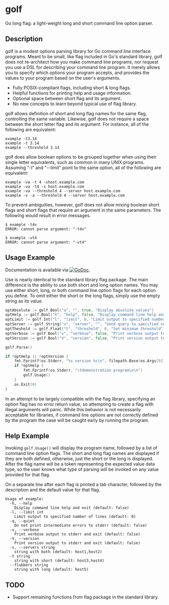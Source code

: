 # golf

Go long flag: a light-weight long and short command line option
parser.

## Description

golf is a modest options parsing library for Go command line interface
programs. Meant to be small, like flag included in Go's standard
library, golf does not re-architect how you make command line
programs, nor request you use a DSL for describing your command line
program. It merely allows you to specify which options your program
accepts, and provides the values to your program based on the user's
arguments.

* Fully POSIX-compliant flags, including short & long flags.
* Helpful functions for printing help and usage information.
* Optional space between short flag and its argument.
* No new concepts to learn beyond typical use of flag library.

golf allows definition of short and long flag names for the same flag,
controlling the same variable. Likewise, golf does not require a space
between the short letter flag and its argument. For instance, all of
the following are equivalent:

    example -t3.14
    example -t 3.14
    example --threshold 3.14

golf does allow boolean options to be grouped together when using
their single letter equivalents, such as common in many UNIX
programs. Assuming "-l" and "--limit" point to the same option, all of
the following are equivalent:

    example -va -t 4 -shost.example.com
    example -va -t4 -s host.example.com
    example -va --threshold 4 --server host.example.com
    example -v -a --threshold 4 --server host.example.com

To prevent ambiguities, however, golf does not allow mixing boolean
short flags and short flags that require an argument in the same
parameters. The following would result in error messages.

    $ example -t4v
    ERROR: cannot parse argument: "-t4v"

    $ example -vt4
    ERROR: cannot parse argument: "-vt4"

## Usage Example

Documentation is available via
[![GoDoc](https://godoc.org/github.com/karrick/golf?status.svg)](https://godoc.org/github.com/karrick/golf).

Use is nearly identical to the standard library flag package. The main
difference is the ability to use both short and long option names. You
may use either short, long, or both command line option flags for each
option you define. To omit either the short or the long flags, simply
use the empty string as its value.


```Go
optAbsolute := golf.Bool("a", "", true, "Display absolute values")
optHelp := golf.Bool("h", "help", false, "Display command line help and exit")
optLimit := golf.Int("l", "limit", 0, "Limit output to specified number of lines")
optServer := golf.String("s", "server", "", "Send query to specified server")
optTheshold := golf.Float("t", "threshold", 0, "Set minimum threshold")
optVerbose := golf.Bool("v", "verbose", false, "Print verbose output to stderr and exit")
optVersion := golf.Bool("V", "version", false, "Print version output to stderr and exit")

golf.Parse()

if *optHelp || *optVersion {
    fmt.Fprintf(os.Stderr, "%s version %s\n", filepath.Base(os.Args[0]), versionString)
    if *optHelp {
        fmt.Fprintf(os.Stderr, "\tdemonstration program\n\n")
        golf.Usage()
    }
    os.Exit(0)
}
```

In an attempt to be largely compatible with the flag library,
specifying an option flag has no error return value, so attempting to
create a flag with illegal arguments will panic. While this behavior
is not necessarily acceptable for libraries, if command line options
are not correctly defined by the program the case will be caught early
by running the program.

## Help Example

Invoking `golf.Usage()` will display the program name, followed by a
list of command line option flags. The short and long flag names are
displayed if they are both defined, otherwise, just the short or the
long is displayed. After the flag name will be a token representing
the expected value data type, so the user knows what type of parsing
will be invoked on any value provided for that flag.

On a separate line after each flag is printed a tab character,
followed by the description and the default value for that flag.

```
Usage of example:
  -h, --help
	Display command line help and exit (default: false)
  -l, --limit int
	Limit output to specified number of lines (default: 0)
  -q, --quiet
	Do not print intermediate errors to stderr (default: false)
  -v, --verbose
	Print verbose output to stderr and exit (default: false)
  -V, --version
	Print version output to stderr and exit (default: false)
  -s, --servers string
	string with both (default: host1,host2)
  -t string
	string with short (default: host3,host4)
  --flubbers string
	string with long (default: host5)
```

## TODO

* Support remaining functions from flag package in the standard
  library.
